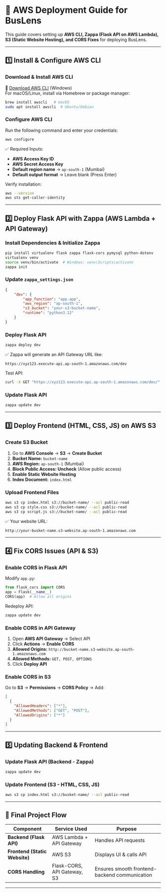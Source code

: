 # 🚀 AWS Deployment Guide for BusLens

This guide covers setting up **AWS CLI, Zappa (Flask API on AWS Lambda), S3 (Static Website Hosting), and CORS Fixes** for deploying BusLens.

---

## **1️⃣ Install & Configure AWS CLI**
### **Download & Install AWS CLI**  
🔗 [Download AWS CLI](https://awscli.amazonaws.com/AWSCLIV2.msi) (Windows)  
For macOS/Linux, install via Homebrew or package manager:
```bash
brew install awscli   # macOS
sudo apt install awscli  # Ubuntu/Debian
```

### **Configure AWS CLI**
Run the following command and enter your credentials:
```bash
aws configure
```
✅ Required Inputs:
- **AWS Access Key ID**  
- **AWS Secret Access Key**  
- **Default region name** → `ap-south-1` (Mumbai)  
- **Default output format** → Leave blank (Press Enter)  

Verify installation:
```bash
aws --version
aws sts get-caller-identity
```

---

## **2️⃣ Deploy Flask API with Zappa (AWS Lambda + API Gateway)**
### **Install Dependencies & Initialize Zappa**
```bash
pip install virtualenv flask zappa flask-cors pymysql python-dotenv
virtualenv venv
source venv/bin/activate  # Windows: venv\Scripts\activate
zappa init
```

### **Update `zappa_settings.json`**
```json
{
    "dev": {
        "app_function": "app.app",
        "aws_region": "ap-south-1",
        "s3_bucket": "your-s3-bucket-name",
        "runtime": "python3.12"
    }
}
```

### **Deploy Flask API**
```bash
zappa deploy dev
```
✅ Zappa will generate an API Gateway URL like:  
```
https://xyz123.execute-api.ap-south-1.amazonaws.com/dev
```
Test API:
```bash
curl -X GET "https://xyz123.execute-api.ap-south-1.amazonaws.com/dev/"
```

### **Update Flask API**
```bash
zappa update dev
```

---

## **3️⃣ Deploy Frontend (HTML, CSS, JS) on AWS S3**
### **Create S3 Bucket**
1. Go to **AWS Console** → **S3** → **Create Bucket**  
2. **Bucket Name:** `bucket-name`  
3. **AWS Region:** `ap-south-1` (Mumbai)  
4. **Block Public Access:** **Uncheck** (Allow public access)  
5. **Enable Static Website Hosting**  
6. **Index Document:** `index.html`  

### **Upload Frontend Files**
```bash
aws s3 cp index.html s3://bucket-name/ --acl public-read
aws s3 cp style.css s3://bucket-name/ --acl public-read
aws s3 cp script.js s3://bucket-name/ --acl public-read
```
✅ Your website URL:  
```
http://your-busket-name.s3-website.ap-south-1.amazonaws.com
```

---

## **4️⃣ Fix CORS Issues (API & S3)**
### **Enable CORS in Flask API**
Modify `app.py`:
```python
from flask_cors import CORS
app = Flask(__name__)
CORS(app)  # Allow all origins
```
Redeploy API:
```bash
zappa update dev
```

### **Enable CORS in API Gateway**
1. Open **AWS API Gateway** → Select API
2. Click **Actions** → **Enable CORS**
3. **Allowed Origins:** `http://bucket-name.s3-website.ap-south-1.amazonaws.com`
4. **Allowed Methods:** `GET, POST, OPTIONS`
5. Click **Deploy API**

### **Enable CORS in S3**
Go to **S3** → **Permissions** → **CORS Policy** → Add:
```json
[
  {
    "AllowedHeaders": ["*"],
    "AllowedMethods": ["GET", "POST"],
    "AllowedOrigins": ["*"]
  }
]
```

---

## **5️⃣ Updating Backend & Frontend**
### **Update Flask API (Backend - Zappa)**
```bash
zappa update dev
```

### **Update Frontend (S3 - HTML, CSS, JS)**
```bash
aws s3 cp index.html s3://busket-name/ --acl public-read
```

---

## **🎯 Final Project Flow**
| **Component** | **Service Used** | **Purpose** |
|--------------|----------------|------------|
| **Backend (Flask API)** | AWS Lambda + API Gateway | Handles API requests |
| **Frontend (Static Website)** | AWS S3 | Displays UI & calls API |
| **CORS Handling** | Flask-CORS, API Gateway, S3 | Ensures smooth frontend-backend communication |

---
